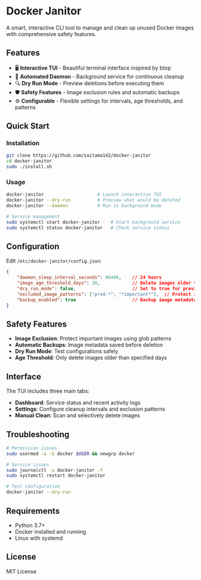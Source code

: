 # Docker Janitor

A smart, interactive CLI tool to manage and clean up unused Docker images with comprehensive safety features.

## Features

- 🖥️ **Interactive TUI** - Beautiful terminal interface inspired by btop
- 🤖 **Automated Daemon** - Background service for continuous cleanup
- 🔍 **Dry Run Mode** - Preview deletions before executing them
- 🛡️ **Safety Features** - Image exclusion rules and automatic backups
- ⚙️ **Configurable** - Flexible settings for intervals, age thresholds, and patterns

## Quick Start

### Installation
```bash
git clone https://github.com/saitama142/docker-janitor
cd docker-janitor
sudo ./install.sh
```

### Usage
```bash
docker-janitor                    # Launch interactive TUI
docker-janitor --dry-run          # Preview what would be deleted
docker-janitor --daemon           # Run in background mode

# Service management
sudo systemctl start docker-janitor    # Start background service
sudo systemctl status docker-janitor   # Check service status
```

## Configuration

Edit `/etc/docker-janitor/config.json`:

```json
{
    "daemon_sleep_interval_seconds": 86400,    // 24 hours
    "image_age_threshold_days": 30,            // Delete images older than 30 days
    "dry_run_mode": false,                     // Set to true for preview-only
    "excluded_image_patterns": ["prod-*", "*important*"],  // Protect images
    "backup_enabled": true                     // Backup image metadata before deletion
}
```

## Safety Features

- **Image Exclusion**: Protect important images using glob patterns
- **Automatic Backups**: Image metadata saved before deletion
- **Dry Run Mode**: Test configurations safely
- **Age Threshold**: Only delete images older than specified days

## Interface

The TUI includes three main tabs:
- **Dashboard**: Service status and recent activity logs
- **Settings**: Configure cleanup intervals and exclusion patterns  
- **Manual Clean**: Scan and selectively delete images

## Troubleshooting

```bash
# Permission issues
sudo usermod -a -G docker $USER && newgrp docker

# Service issues
sudo journalctl -u docker-janitor -f
sudo systemctl restart docker-janitor

# Test configuration
docker-janitor --dry-run
```

## Requirements

- Python 3.7+
- Docker installed and running
- Linux with systemd

## License

MIT License
